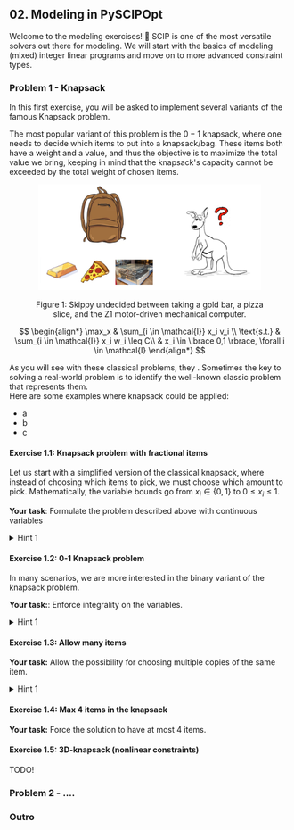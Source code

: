 ## 02. Modeling in PySCIPOpt

Welcome to the modeling exercises! 🚀 SCIP is one of the most versatile solvers out there for modeling. 
We will start with the basics of modeling (mixed) integer linear programs and move on to more advanced constraint types.

### Problem 1 - Knapsack 

In this first exercise, you will be asked to implement several variants of the famous Knapsack problem.

The most popular variant of this problem is the $0-1$ knapsack, where one needs to decide which items to put into a knapsack/bag.
These items both have a weight and a value, and thus the objective is to maximize the total value we bring, keeping in mind
that the knapsack's capacity cannot be exceeded by the total weight of chosen items.

<figure>
<p align="center">
<img src="../Media/skippy_knapsack.png" alt="drawing" width="400"/>
<figcaption align="center">Figure 1: Skippy undecided between taking a gold bar, a pizza slice, and the Z1 motor-driven mechanical computer.</figcaption>
</p>
</figure>

$$
\begin{align*}
\max_x      & \sum_{i \in \mathcal{I}} x_i v_i \\
\text{s.t.} & \sum_{i \in \mathcal{I}} x_i w_i \leq C\\
            & x_i \in \lbrace 0,1 \rbrace, \forall i \in \mathcal{I} 
\end{align*}
$$

As you will see with these classical problems, they . 
Sometimes the key to solving a real-world problem is to identify the well-known classic problem that represents them.  
Here are some examples where knapsack could be applied:
- a
- b
- c

#### Exercise 1.1: Knapsack problem with fractional items
Let us start with a simplified version of the classical knapsack, where instead of choosing which items to pick, we must choose which amount to pick.
Mathematically, the variable bounds go from $x_i \in \lbrace 0,1 \rbrace$ to $0 \leq x_i \leq 1$.

**Your task**: Formulate the problem described above with continuous variables 

<details>
    <summary>Hint 1</summary>
    The variable bounds can be set during variable creation with the options <code>lb</code> and <code>ub</code>, for lower bound and upper bound, respectively.
</details>

#### Exercise 1.2: 0-1 Knapsack problem
In many scenarios, we are more interested in the binary variant of the knapsack problem.

**Your task:**: Enforce integrality on the variables.

<details>
    <summary>Hint 1</summary>
    You can set the variable type during variable creation with the <code>vtype</code> option.
</details>

#### Exercise 1.3: Allow many items
**Your task:** Allow the possibility for choosing multiple copies of the same item.

<details>
    <summary>Hint 1</summary>
    Instead of the variables being binary, they can just be integer.
</details>

#### Exercise 1.4: Max 4 items in the knapsack
**Your task:** Force the solution to have at most 4 items.

#### Exercise 1.5: 3D-knapsack (nonlinear constraints)
TODO!


### Problem 2 - ....


### Outro

